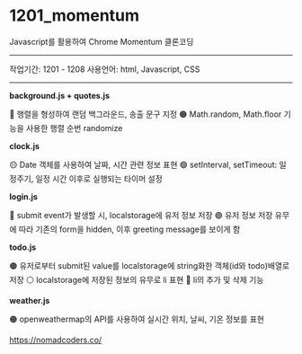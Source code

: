 # 1201_momentum
Javascript를 활용하여 Chrome Momentum 클론코딩

---

작업기간: 1201 - 1208
사용언어: html, Javascript, CSS

---

**background.js + quotes.js**

🔴 행렬을 형성하여 랜덤 백그라운드, 송출 문구 지정
🟠 Math.random, Math.floor 기능을 사용한 행렬 순번 randomize


**clock.js**

🟡 Date 객체를 사용하여 날짜, 시간 관련 정보 표현
🟢 setInterval, setTimeout: 일정주기, 일정 시간 이후로 실행되는 타이머 설정


**login.js**

🔵 submit event가 발생할 시, localstorage에 유저 정보 저장
🟣 유저 정보 저장 유무에 따라 기존의 form을 hidden, 이후 greeting message를 보이게 함


**todo.js**

🟤 유저로부터 submit된 value를 localstorage에 string화한 객체(id와 todo)배열로 저장
⚪ localstorage에 저장된 정보의 유무로 li 표현
🔴 li의 추가 및 삭제 기능


**weather.js**

🟠 openweathermap의 API를 사용하여 실시간 위치, 날씨, 기온 정보를 표현


https://nomadcoders.co/
